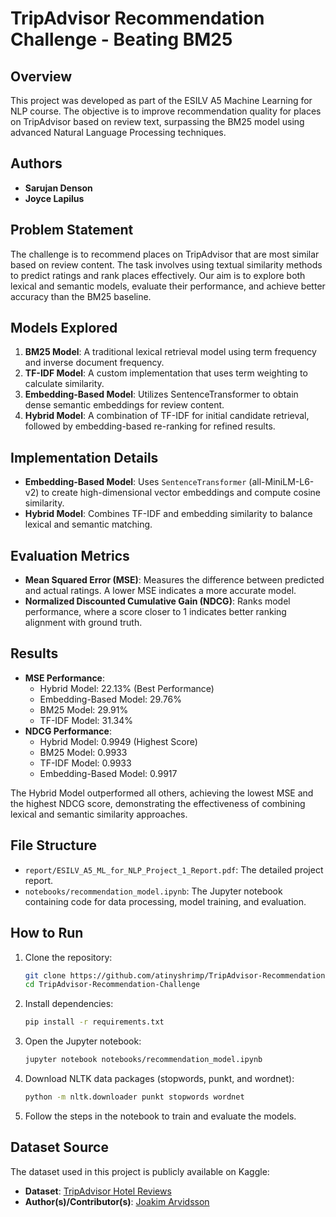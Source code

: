 # TripAdvisor Recommendation Challenge - Beating BM25

## Overview
This project was developed as part of the ESILV A5 Machine Learning for NLP course. The objective is to improve recommendation quality for places on TripAdvisor based on review text, surpassing the BM25 model using advanced Natural Language Processing techniques.

## Authors
- **Sarujan Denson**
- **Joyce Lapilus**

## Problem Statement
The challenge is to recommend places on TripAdvisor that are most similar based on review content. The task involves using textual similarity methods to predict ratings and rank places effectively. Our aim is to explore both lexical and semantic models, evaluate their performance, and achieve better accuracy than the BM25 baseline.

## Models Explored
1. **BM25 Model**: A traditional lexical retrieval model using term frequency and inverse document frequency.
2. **TF-IDF Model**: A custom implementation that uses term weighting to calculate similarity.
3. **Embedding-Based Model**: Utilizes SentenceTransformer to obtain dense semantic embeddings for review content.
4. **Hybrid Model**: A combination of TF-IDF for initial candidate retrieval, followed by embedding-based re-ranking for refined results.

## Implementation Details
- **Embedding-Based Model**: Uses `SentenceTransformer` (all-MiniLM-L6-v2) to create high-dimensional vector embeddings and compute cosine similarity.
- **Hybrid Model**: Combines TF-IDF and embedding similarity to balance lexical and semantic matching.

## Evaluation Metrics
- **Mean Squared Error (MSE)**: Measures the difference between predicted and actual ratings. A lower MSE indicates a more accurate model.
- **Normalized Discounted Cumulative Gain (NDCG)**: Ranks model performance, where a score closer to 1 indicates better ranking alignment with ground truth.

## Results
- **MSE Performance**:
  - Hybrid Model: 22.13% (Best Performance)
  - Embedding-Based Model: 29.76%
  - BM25 Model: 29.91%
  - TF-IDF Model: 31.34%
- **NDCG Performance**:
  - Hybrid Model: 0.9949 (Highest Score)
  - BM25 Model: 0.9933
  - TF-IDF Model: 0.9933
  - Embedding-Based Model: 0.9917

The Hybrid Model outperformed all others, achieving the lowest MSE and the highest NDCG score, demonstrating the effectiveness of combining lexical and semantic similarity approaches.

## File Structure
- `report/ESILV_A5_ML_for_NLP_Project_1_Report.pdf`: The detailed project report.
- `notebooks/recommendation_model.ipynb`: The Jupyter notebook containing code for data processing, model training, and evaluation.

## How to Run
1. Clone the repository:
   ```bash
   git clone https://github.com/atinyshrimp/TripAdvisor-Recommendation-Challenge.git
   cd TripAdvisor-Recommendation-Challenge
   ```
2. Install dependencies:
   ```bash
   pip install -r requirements.txt
   ```
3. Open the Jupyter notebook:
   ```bash
   jupyter notebook notebooks/recommendation_model.ipynb
   ```
4. Download NLTK data packages (stopwords, punkt, and wordnet):
   ```bash
   python -m nltk.downloader punkt stopwords wordnet
   ```  
5. Follow the steps in the notebook to train and evaluate the models.

## Dataset Source
The dataset used in this project is publicly available on Kaggle:
- **Dataset**: [TripAdvisor Hotel Reviews](https://www.kaggle.com/datasets/joebeachcapital/hotel-reviews)
- **Author(s)/Contributor(s)**: [Joakim Arvidsson](https://www.kaggle.com/joebeachcapital)
